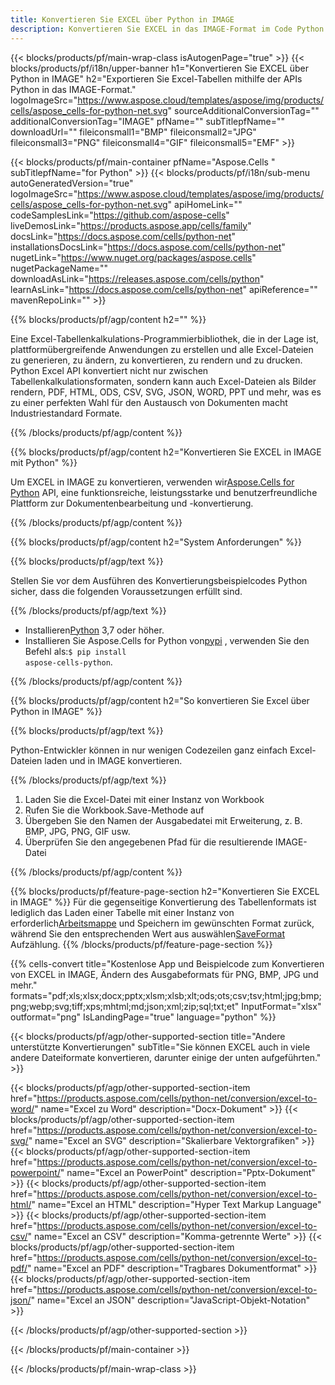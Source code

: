 ```yaml
---
title: Konvertieren Sie EXCEL über Python in IMAGE
description: Konvertieren Sie EXCEL in das IMAGE-Format im Code Python. Speichern Sie EXCEL als BILD mit Python.
---
```

{{< blocks/products/pf/main-wrap-class isAutogenPage="true" >}}
{{< blocks/products/pf/i18n/upper-banner h1="Konvertieren Sie EXCEL über Python in IMAGE" h2="Exportieren Sie Excel-Tabellen mithilfe der APIs Python in das IMAGE-Format." logoImageSrc="https://www.aspose.cloud/templates/aspose/img/products/cells/aspose_cells-for-python-net.svg" sourceAdditionalConversionTag="" additionalConversionTag="IMAGE" pfName="" subTitlepfName="" downloadUrl="" fileiconsmall1="BMP" fileiconsmall2="JPG" fileiconsmall3="PNG" fileiconsmall4="GIF" fileiconsmall5="EMF" >}}

{{< blocks/products/pf/main-container pfName="Aspose.Cells " subTitlepfName="for Python" >}}
{{< blocks/products/pf/i18n/sub-menu autoGeneratedVersion="true" logoImageSrc="https://www.aspose.cloud/templates/aspose/img/products/cells/aspose_cells-for-python-net.svg" apiHomeLink="" codeSamplesLink="https://github.com/aspose-cells" liveDemosLink="https://products.aspose.app/cells/family" docsLink="https://docs.aspose.com/cells/python-net" installationsDocsLink="https://docs.aspose.com/cells/python-net" nugetLink="https://www.nuget.org/packages/aspose.cells" nugetPackageName="" downloadAsLink="https://releases.aspose.com/cells/python" learnAsLink="https://docs.aspose.com/cells/python-net" apiReference="" mavenRepoLink="" >}}

{{% blocks/products/pf/agp/content h2="" %}}

 Eine Excel-Tabellenkalkulations-Programmierbibliothek, die in der Lage ist, plattformübergreifende Anwendungen zu erstellen und alle Excel-Dateien zu generieren, zu ändern, zu konvertieren, zu rendern und zu drucken. Python Excel API konvertiert nicht nur zwischen Tabellenkalkulationsformaten, sondern kann auch Excel-Dateien als Bilder rendern, PDF, HTML, ODS, CSV, SVG, JSON, WORD, PPT und mehr, was es zu einer perfekten Wahl für den Austausch von Dokumenten macht Industriestandard Formate.

{{% /blocks/products/pf/agp/content %}}

{{% blocks/products/pf/agp/content h2="Konvertieren Sie EXCEL in IMAGE mit Python" %}}

 Um EXCEL in IMAGE zu konvertieren, verwenden wir[Aspose.Cells for Python](https://pypi.org/project/aspose-cells-python/) API, eine funktionsreiche, leistungsstarke und benutzerfreundliche Plattform zur Dokumentenbearbeitung und -konvertierung.

{{% /blocks/products/pf/agp/content %}}


{{% blocks/products/pf/agp/content h2="System Anforderungen" %}}

{{% blocks/products/pf/agp/text %}}

 Stellen Sie vor dem Ausführen des Konvertierungsbeispielcodes Python sicher, dass die folgenden Voraussetzungen erfüllt sind.
 
{{% /blocks/products/pf/agp/text %}}

-  Installieren[Python](https://www.python.org/downloads/) 3,7 oder höher.
- Installieren Sie Aspose.Cells for Python von<a href="https://pypi.org/project/aspose-cells-python/">pypi</a> , verwenden Sie den Befehl als:<code>$ pip install aspose-cells-python</code>.


{{% /blocks/products/pf/agp/content %}}

{{% blocks/products/pf/agp/content h2="So konvertieren Sie Excel über Python in IMAGE" %}}

{{% blocks/products/pf/agp/text %}}

 Python-Entwickler können in nur wenigen Codezeilen ganz einfach Excel-Dateien laden und in IMAGE konvertieren.

{{% /blocks/products/pf/agp/text %}}

1.  Laden Sie die Excel-Datei mit einer Instanz von Workbook
1.  Rufen Sie die Workbook.Save-Methode auf
1.  Übergeben Sie den Namen der Ausgabedatei mit Erweiterung, z. B. BMP, JPG, PNG, GIF usw.
1.  Überprüfen Sie den angegebenen Pfad für die resultierende IMAGE-Datei

{{% /blocks/products/pf/agp/content %}}


{{% blocks/products/pf/feature-page-section h2="Konvertieren Sie EXCEL in IMAGE" %}}
 Für die gegenseitige Konvertierung des Tabellenformats ist lediglich das Laden einer Tabelle mit einer Instanz von erforderlich[Arbeitsmappe](https://reference.aspose.com/cells/python-net/aspose.cells/workbook) und Speichern im gewünschten Format zurück, während Sie den entsprechenden Wert aus auswählen[SaveFormat](https://reference.aspose.com/cells/python-net/aspose.cells/saveformat) Aufzählung.
{{% /blocks/products/pf/feature-page-section %}}


{{% cells-convert title="Kostenlose App und Beispielcode zum Konvertieren von EXCEL in IMAGE, Ändern des Ausgabeformats für PNG, BMP, JPG und mehr." formats="pdf;xls;xlsx;docx;pptx;xlsm;xlsb;xlt;ods;ots;csv;tsv;html;jpg;bmp;png;webp;svg;tiff;xps;mhtml;md;json;xml;zip;sql;txt;et" InputFormat="xlsx" outformat="png" IsLandingPage="true" language="python" %}}
 


{{< blocks/products/pf/agp/other-supported-section title="Andere unterstützte Konvertierungen" subTitle="Sie können EXCEL auch in viele andere Dateiformate konvertieren, darunter einige der unten aufgeführten." >}}

{{< blocks/products/pf/agp/other-supported-section-item href="https://products.aspose.com/cells/python-net/conversion/excel-to-word/" name="Excel zu Word" description="Docx-Dokument" >}}
{{< blocks/products/pf/agp/other-supported-section-item href="https://products.aspose.com/cells/python-net/conversion/excel-to-svg/" name="Excel an SVG" description="Skalierbare Vektorgrafiken" >}}
{{< blocks/products/pf/agp/other-supported-section-item href="https://products.aspose.com/cells/python-net/conversion/excel-to-powerpoint/" name="Excel an PowerPoint" description="Pptx-Dokument" >}}
{{< blocks/products/pf/agp/other-supported-section-item href="https://products.aspose.com/cells/python-net/conversion/excel-to-html/" name="Excel an HTML" description="Hyper Text Markup Language" >}}
{{< blocks/products/pf/agp/other-supported-section-item href="https://products.aspose.com/cells/python-net/conversion/excel-to-csv/" name="Excel an CSV" description="Komma-getrennte Werte" >}}
{{< blocks/products/pf/agp/other-supported-section-item href="https://products.aspose.com/cells/python-net/conversion/excel-to-pdf/" name="Excel an PDF" description="Tragbares Dokumentformat" >}}
{{< blocks/products/pf/agp/other-supported-section-item href="https://products.aspose.com/cells/python-net/conversion/excel-to-json/" name="Excel an JSON" description="JavaScript-Objekt-Notation" >}}

{{< /blocks/products/pf/agp/other-supported-section >}}

{{< /blocks/products/pf/main-container >}}
    
{{< /blocks/products/pf/main-wrap-class >}}
